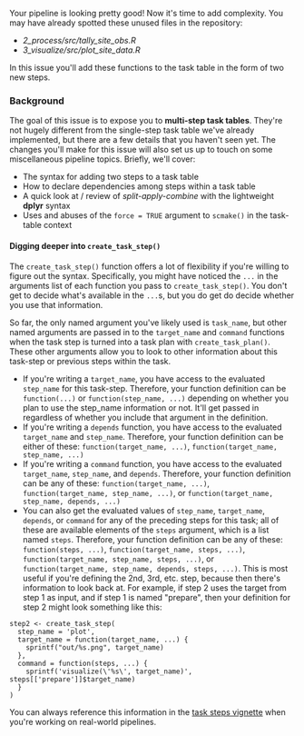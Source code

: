 Your pipeline is looking pretty good! Now it's time to add complexity. You may have already spotted these unused files in the repository:
* *2_process/src/tally_site_obs.R*
* *3_visualize/src/plot_site_data.R*

In this issue you'll add these functions to the task table in the form of two new steps.

### Background

The goal of this issue is to expose you to **multi-step task tables**. They're not hugely different from the single-step task table we've already implemented, but there are a few details that you haven't seen yet. The changes you'll make for this issue will also set us up to touch on some miscellaneous pipeline topics. Briefly, we'll cover:

* The syntax for adding two steps to a task table
* How to declare dependencies among steps within a task table
* A quick look at / review of *split-apply-combine* with the lightweight **dplyr** syntax
* Uses and abuses of the `force = TRUE` argument to `scmake()` in the task-table context

#### Digging deeper into `create_task_step()`

The `create_task_step()` function offers a lot of flexibility if you're willing to figure out the syntax. Specifically, you might have noticed the `...` in the arguments list of each function you pass to `create_task_step()`. You don't get to decide what's available in the `...`s, but you do get do decide whether you use that information.

So far, the only named argument you've likely used is `task_name`, but other named arguments are passed in to the `target_name` and `command` functions when the task step is turned into a task plan with `create_task_plan()`. These other arguments allow you to look to other information about this task-step or previous steps within the task.

* If you're writing a `target_name`, you have access to the evaluated `step_name` for this task-step. Therefore, your function definition can be `function(...)` or `function(step_name, ...)` depending on whether you plan to use the step_name information or not. It'll get passed in regardless of whether you include that argument in the definition.
* If you're writing a `depends` function, you have access to the evaluated `target_name` and `step_name`. Therefore, your function definition can be either of these: `function(target_name, ...)`, `function(target_name, step_name, ...)`
* If you're writing a `command` function, you have access to the evaluated `target_name`, `step_name`, and `depends`. Therefore, your function definition can be any of these: `function(target_name, ...)`, `function(target_name, step_name, ...)`, or `function(target_name, step_name, depends, ...)`
* You can also get the evaluated values of `step_name`, `target_name`, `depends`, or `command` for any of the preceding steps for this task; all of these are available elements of the `steps` argument, which is a list named `steps`. Therefore, your function definition can be any of these: `function(steps, ...)`, `function(target_name, steps, ...)`, `function(target_name, step_name, steps, ...)`, or `function(target_name, step_name, depends, steps, ...)`. This is most useful if you're defining the 2nd, 3rd, etc. step, because then there's information to look back at. For example, if step 2 uses the target from step 1 as input, and if step 1 is named "prepare", then your definition for step 2 might look something like this:
```
step2 <- create_task_step(
  step_name = 'plot',
  target_name = function(target_name, ...) {
    sprintf("out/%s.png", target_name)
  },
  command = function(steps, ...) {
    sprintf('visualize(\'%s\', target_name)', steps[['prepare']]$target_name)
  }
)
```

You can always reference this information in the [task steps vignette](https://usgs-r.github.io/scipiper/task_plans.html) when you're working on real-world pipelines.
